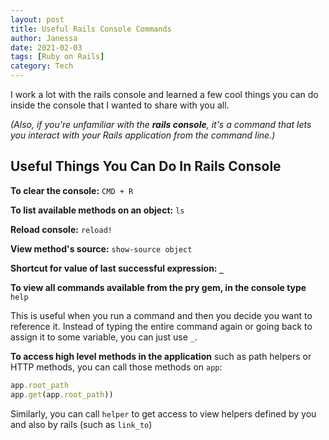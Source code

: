 ```yaml
---
layout: post
title: Useful Rails Console Commands
author: Janessa
date: 2021-02-03
tags: [Ruby on Rails]
category: Tech
---
```


I work a lot with the rails console and learned a few cool things you can do inside the console that I wanted to share with you all.  

*(Also, if you're unfamiliar with the **rails console**, it's a command that lets you interact with your Rails application from the command line.)*

## Useful Things You Can Do In Rails Console

**To clear the console:** `CMD + R`

**To list available methods on an object:** `ls`

**Reload console:** `reload!`

**View method's source:** `show-source object`

**Shortcut for value of last successful expression: `_`**

**To view all commands available from the pry gem, in the console type** `help`

This is useful when you run a command and then you decide you want to reference it. Instead of typing the entire command again or going back to assign it to some variable, you can just use `_`.

**To access high level methods in the application** such as path helpers or HTTP methods, you can call those methods on `app`: 

```ruby
app.root_path
app.get(app.root_path)) 
```

Similarly, you can call `helper`  to get access to view helpers defined by you and also by rails (such as `link_to`)